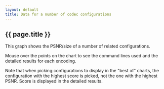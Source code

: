 ```yaml
---
layout: default
title: Data for a number of codec configurations
---
```

<!-- Scripting stuff -->
<script src="https://www.google.com/jsapi"></script>
<script src="//ajax.googleapis.com/ajax/libs/jquery/1.10.2/jquery.min.js"></script>
<!-- Special Javascript for this site -->
<script src="/assets/js/codecfuncs.js"></script>
<h2>
{{ page.title }}
</h2>
This graph shows the PSNR/size of a number of related configurations.

Mouse over the points on the chart to see the command lines used and the
detailed results for each encoding.

Note that when picking configurations to display in the "best of" charts,
the configuration with the highest score is picked, not the one with the
highest PSNR. Score is displayed in the detailed results.

<div id="heading"></div>

<div id="table-and-graph" style="position: relative">
<div id="infotable" style="float: left; width: 400px; height: 600px"></div>

<div id="metricgraph" style="margin-left: 400px; height:600px"></div>
</div>

<div id="encodinginfo"></div>
<script>
sweepdata = {{ site.data.sweepdata | jsonify }}
</script>
<script>
google.setOnLoadCallback(function() {
  showSweepData(location.search)
});
</script>
